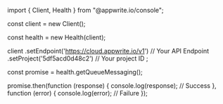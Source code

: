 import { Client,  Health } from "@appwrite.io/console";

const client = new Client();

const health = new Health(client);

client
    .setEndpoint('https://cloud.appwrite.io/v1') // Your API Endpoint
    .setProject('5df5acd0d48c2') // Your project ID
;

const promise = health.getQueueMessaging();

promise.then(function (response) {
    console.log(response); // Success
}, function (error) {
    console.log(error); // Failure
});